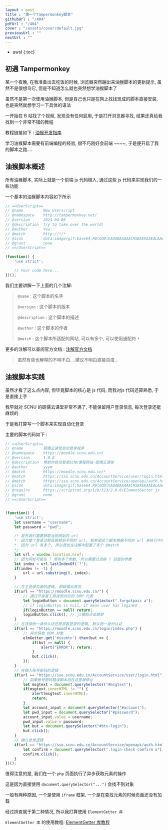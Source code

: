 ```yaml
---
layout : post
title : "第一个Tampermonkey脚本"
githubUrl : "/404"
pdfUrl : "/404"
cover : "/assets/cover/default.jpg"
previousUrl : ""
nextUrl : ""
---
```

* awsl
{:toc}

## 初遇 Tampermonkey

某一个夜晚, 在我准备出去吃饭的时候, 浏览器突然蹦出来油猴脚本的更新提示, 虽然不是很想鸟它, 但是不知道怎么就也突然想学油猴脚本了


虽然不是第一次使用油猴脚本, 但是自己也只是在网上找找现成的脚本直接安装, 也是突然就想学习一下具体的语法

一开始在 B 站找了个视频, 发现没有任何屁用, 于是打开浏览器寻找, 结果还真给我找到一个非常不错的教程

教程链接如下 : [油猴开发指南](https://learn.scriptcat.org/)

学习油猴脚本需要有前端编程的经验, 很不巧刚好会前端 ~~~~, 于是便开启了我的脚本之路....


## 油猴脚本概述

所有油猴脚本, 实际上就是一个前端 js 代码植入, 通过这些 js 代码来实现我们的一些功能

一个基本的油猴脚本内容如下所示

```js
// ==UserScript==
// @name         New Userscript
// @namespace    http://tampermonkey.net/
// @version      2024-04-09
// @description  try to take over the world!
// @author       You
// @match        http://*/*
// @icon         data:image/gif;base64,R0lGODlhAQABAAAAACH5BAEKAAEALAAAAAABAAEAAAICTAEAOw==
// @grant        none
// ==/UserScript==

(function() {
    'use strict';

    // Your code here...
})();
```

我们主要讲解一下上面的几个注解:

> `@name` : 这个脚本的名字
>
> `@version` : 这个脚本的版本
>
> `@description` : 这个脚本的描述
> 
> `@author` : 这个脚本的作者
>
> `@match` : 这个脚本所适配的网站, 可以有多个, 可以使用通配符 `*`

更多的注解可以查阅官方文档 : [注解官方文档](https://www.tampermonkey.net/documentation.php?ext=dhdg)

> 虽然有些也解释的不明不白....建议不明白直接百度...


## 油猴脚本实践

虽然才看了这么点内容, 但毕竟脚本的核心是 js 代码, 而我对js 代码还算熟悉, 于是直接上手

我早就对 SCNU 的砺儒云课堂非常不满了, 不能保留用户登录信息, 每次登录还挺麻烦的

于是我打算写一个脚本来实现自动化登录

主要的脚本代码如下 : 

```js
// ==UserScript==
// @name         砺儒云课堂自动登录程序
// @namespace    https://moodle.scnu.edu.cn/
// @version      1.0.0
// @description  帮助你自动登录SCNU课程网站-砺儒云课堂
// @author       yyym
// @match        https://moodle.scnu.edu.cn/*
// @match        https://sso.scnu.edu.cn/AccountService/user/login.html
// @match        https://sso.scnu.edu.cn/AccountService/openapi/auth.html*
// @icon         data:image/gif;base64,R0lGODlhAQABAAAAACH5BAEKAAEALAAAAAABAAEAAAICTAEAOw==
// @require      https://scriptcat.org/lib/513/2.0.0/ElementGetter.js
// @grant        none
// ==/UserScript==


(function() {
    'use strict';
    let username = "username";
    let password = "pwd";

    /* 首先我们需要获取当前网站的 url
    *  因为整个登录过程会跳转到不同的 url, 我希望这个脚本根据不同的 url 来执行不同的逻辑
    *  因为 url 有多个, 所以我也在注解中配置了多个 @match
    */
    let url = window.location.href;
    // 因为网址可能在 ? 带有多个参数, 所以需要过滤掉 ? 后面的参数
    let index = url.lastIndexOf('?');
    if(index != -1) {
        url = url.substring(0, index);
    }

    // 在主登录页面的逻辑, 即砺儒云首页
    if(url == "https://moodle.scnu.edu.cn/") {
        // 通过开发者工具找到对应的 DOM 元素
        let loginButton = document.querySelector(".forgotpass a");
        // if loginButton is null, it mean user has logined
        if(loginButton == null) return;
        loginButton.click(); // js模拟点击跳转
    }
    // 在选择统一身份认证还是游客登录的逻辑, 默认统一身份认证
    if(url == "https://moodle.scnu.edu.cn/login/index.php") {
        // 异步获取 DOM 对象
        elmGetter.get('#ssobtn').then(but => {
            if(but == null) {
                alert("ERROR"); return;
            }
            but.click();
        });
    }
    // 在输入账号密码的逻辑
    if(url == "https://sso.scnu.edu.cn/AccountService/user/login.html") {
        // 如果账号密码错误脚本将在这里被停止
        let msgtext = document.querySelector("#msgtext");
        if(msgtext.innerHTML != "") {
            alert(msgtext.innerHTML);
            return;
        }
        let account_input = document.querySelector("#account");
        let pwd_input = document.querySelector("#password");
        account_input.value = username;
        pwd_input.value = password;
        let but = document.querySelector("#btn-login");
        but.click();
    }
    // 确认登录逻辑
    if(url == "https://sso.scnu.edu.cn/AccountService/openapi/auth.html") {
        let confirm = document.querySelector(".login-check-comfirm a");
        confirm.click();
    }
})();
```

值得注意的是, 我们在一个 `php` 页面执行了异步获取元素的操作

这是因为直接使用 `document.querySelector("...")` 会找不到对象

一般有两种原因, 一个是使用 `iframe` 框架, 一个是在查找元素的时候页面还没有加载

经过排查属于第二种情况, 所以我打算使用 `ElementGetter 库`

`ElementGetter 库` 的使用教程: [ElementGetter 库教程](https://bbs.tampermonkey.net.cn/thread-2726-1-1.html)